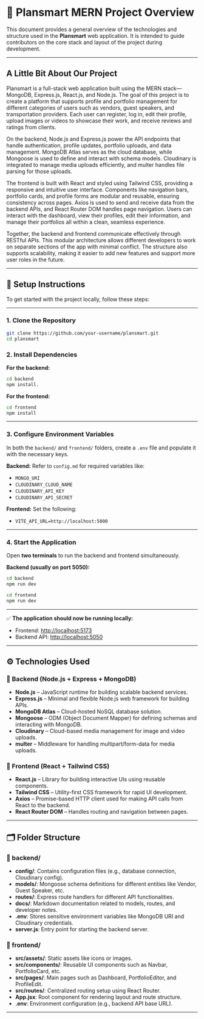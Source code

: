 # 📘 Plansmart MERN Project Overview

This document provides a general overview of the technologies and structure used in the **Plansmart** web application. It is intended to guide contributors on the core stack and layout of the project during development.

---

## A Little Bit About Our Project

Plansmart is a full-stack web application built using the MERN stack—MongoDB, Express.js, React.js, and Node.js. The goal of this project is to create a platform that supports profile and portfolio management for different categories of users such as vendors, guest speakers, and transportation providers. Each user can register, log in, edit their profile, upload images or videos to showcase their work, and receive reviews and ratings from clients.

On the backend, Node.js and Express.js power the API endpoints that handle authentication, profile updates, portfolio uploads, and data management. MongoDB Atlas serves as the cloud database, while Mongoose is used to define and interact with schema models. Cloudinary is integrated to manage media uploads efficiently, and multer handles file parsing for those uploads.

The frontend is built with React and styled using Tailwind CSS, providing a responsive and intuitive user interface. Components like navigation bars, portfolio cards, and profile forms are modular and reusable, ensuring consistency across pages. Axios is used to send and receive data from the backend APIs, and React Router DOM handles page navigation. Users can interact with the dashboard, view their profiles, edit their information, and manage their portfolios all within a clean, seamless experience.

Together, the backend and frontend communicate effectively through RESTful APIs. This modular architecture allows different developers to work on separate sections of the app with minimal conflict. The structure also supports scalability, making it easier to add new features and support more user roles in the future.

---
## 🚀 Setup Instructions

To get started with the project locally, follow these steps:

---

### 1. **Clone the Repository**

```bash
git clone https://github.com/your-username/plansmart.git
cd plansmart
```

### 2. Install Dependencies

**For the backend:**
```bash
cd backend
npm install.
```

**For the frontend:**
```bash
cd frontend
npm install
```


---

### 3. Configure Environment Variables

In both the `backend/` and `frontend/` folders, create a `.env` file and populate it with the necessary keys.

**Backend:** Refer to `config.md` for required variables like:

- `MONGO_URI`
- `CLOUDINARY_CLOUD_NAME`
- `CLOUDINARY_API_KEY`
- `CLOUDINARY_API_SECRET`

**Frontend:** Set the following:

- `VITE_API_URL=http://localhost:5000`

---

### 4. Start the Application

Open **two terminals** to run the backend and frontend simultaneously.

**Backend (usually on port 5050):**
```bash
cd backend
npm run dev
```
```bash
cd frontend
npm run dev
```


---

✅ **The application should now be running locally:**

- Frontend: [http://localhost:5173](http://localhost:5173)  
- Backend API: [http://localhost:5050](http://localhost:5050)


---

## ⚙️ Technologies Used

### 🔧 Backend (Node.js + Express + MongoDB)

- **Node.js** – JavaScript runtime for building scalable backend services.  
- **Express.js** – Minimal and flexible Node.js web framework for building APIs.  
- **MongoDB Atlas** – Cloud-hosted NoSQL database solution.  
- **Mongoose** – ODM (Object Document Mapper) for defining schemas and interacting with MongoDB.  
- **Cloudinary** – Cloud-based media management for image and video uploads.  
- **multer** – Middleware for handling multipart/form-data for media uploads.  

### 🎨 Frontend (React + Tailwind CSS)

- **React.js** – Library for building interactive UIs using reusable components.  
- **Tailwind CSS** – Utility-first CSS framework for rapid UI development.  
- **Axios** – Promise-based HTTP client used for making API calls from React to the backend.  
- **React Router DOM** – Handles routing and navigation between pages.  

---

## 🗂 Folder Structure

### 📁 backend/

- **config/**: Contains configuration files (e.g., database connection, Cloudinary config).  
- **models/**: Mongoose schema definitions for different entities like Vendor, Guest Speaker, etc.  
- **routes/**: Express route handlers for different API functionalities.  
- **docs/**: Markdown documentation related to models, routes, and developer notes.  
- **.env**: Stores sensitive environment variables like MongoDB URI and Cloudinary credentials.  
- **server.js**: Entry point for starting the backend server.  

### 📁 frontend/

- **src/assets/**: Static assets like icons or images.  
- **src/components/**: Reusable UI components such as Navbar, PortfolioCard, etc.  
- **src/pages/**: Main pages such as Dashboard, PortfolioEditor, and ProfileEdit.  
- **src/routes/**: Centralized routing setup using React Router.  
- **App.jsx**: Root component for rendering layout and route structure.  
- **.env**: Environment configuration (e.g., backend API base URL).  

---
